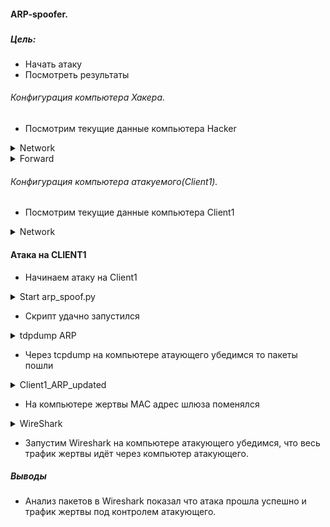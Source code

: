 #### ARP-spoofer.
###  




##### Цель:
* Начать атаку
* Посмотреть результаты


###### Конфигурация компьютера Хакера.
- Посмотрим текущие данные компьютера Hacker

<details>
<summary>Network</summary>

![alt-текст](/lab-6/img/HACKER_network.png)
</summary>

</details>

<details>
<summary>Forward</summary>

![alt-текст](/lab-6/img/FORWARD.png)
</summary>

</details>

###### Конфигурация компьютера атакуемого(Client1).

- Посмотрим текущие данные компьютера Client1

<details>
<summary>Network</summary>


![alt-текст](/lab-6/img/CLIENT1-no-atack.png)
</summary>

</details>


#### Атака на CLIENT1
- Начинаем атаку на Client1

<details>
<summary>Start arp_spoof.py</summary>

![alt-текст](/lab-6/img/SPOOF.png)
</summary>

</details>

- Скрипт удачно запустился

<details>
<summary>tdpdump ARP</summary>

![alt-текст](/lab-6/img/TCPDUMP-ARP.png)
</summary>

</details>

- Через tcpdump на компьютере атаующего убедимся то пакеты пошли

<details>
<summary>Client1_ARP_updated</summary>

![alt-текст](/lab-6/img/CLIENT1-atack.png)
</summary>

</details>

- На компьютере жертвы MAC адрес шлюза поменялся

<details>
<summary>WireShark</summary>

![alt-текст](/lab-6/img/HACKER_ws.png)
</summary>

</details>

- Запустим Wireshark на компьютере атакующего  убедимся, что весь трафик жертвы идёт через компьютер атакующего.

##### Выводы
- Анализ пакетов в Wireshark  показал что атака прошла успешно и трафик жертвы под контролем атакующего.
